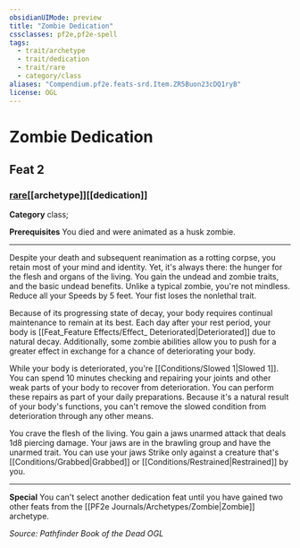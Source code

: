 ```yaml
---
obsidianUIMode: preview
title: "Zombie Dedication"
cssclasses: pf2e,pf2e-spell
tags:
  - trait/archetype
  - trait/dedication
  - trait/rare
  - category/class
aliases: "Compendium.pf2e.feats-srd.Item.ZR5Buon23cDQ1ryB"
license: OGL
---
```

# Zombie Dedication
## Feat 2
### [rare](rare "Rare Rarity Trait")[[archetype]][[dedication]]

**Category** class; 



**Prerequisites** You died and were animated as a husk zombie.
* * *
Despite your death and subsequent reanimation as a rotting corpse, you retain most of your mind and identity. Yet, it's always there: the hunger for the flesh and organs of the living. You gain the undead and zombie traits, and the basic undead benefits. Unlike a typical zombie, you're not mindless. Reduce all your Speeds by 5 feet. Your fist loses the nonlethal trait.

Because of its progressing state of decay, your body requires continual maintenance to remain at its best. Each day after your rest period, your body is [[Feat_Feature Effects/Effect_ Deteriorated|Deteriorated]] due to natural decay. Additionally, some zombie abilities allow you to push for a greater effect in exchange for a chance of deteriorating your body.

While your body is deteriorated, you're [[Conditions/Slowed 1|Slowed 1]]. You can spend 10 minutes checking and repairing your joints and other weak parts of your body to recover from deterioration. You can perform these repairs as part of your daily preparations. Because it's a natural result of your body's functions, you can't remove the slowed condition from deterioration through any other means.

You crave the flesh of the living. You gain a jaws unarmed attack that deals 1d8 piercing damage. Your jaws are in the brawling group and have the unarmed trait. You can use your jaws Strike only against a creature that's [[Conditions/Grabbed|Grabbed]] or [[Conditions/Restrained|Restrained]] by you.

* * *

**Special** You can't select another dedication feat until you have gained two other feats from the [[PF2e Journals/Archetypes/Zombie|Zombie]] archetype.

*Source: Pathfinder Book of the Dead*
*OGL*